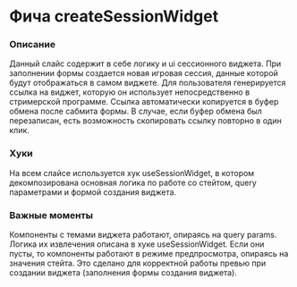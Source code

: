 # Фича сreateSessionWidget
      
### Описание
Данный слайс содержит в себе логику и ui сессионного виджета.
При заполнении формы создается новая игровая сессия, данные которой будут отображаться в самом виджете.
Для пользователя генерируется ссылка на виджет, которую он использует непосредственно в стримерской программе.
Ссылка автоматически копируется в буфер обмена после сабмита формы. В случае, если буфер обмена был перезаписан,
есть возможность скопировать ссылку повторно в один клик.

### Хуки
На всем слайсе используется хук useSessionWidget, в котором декомпозирована основная логика
по работе со стейтом, query параметрами и формой создания виджета.

### Важные моменты
Компоненты с темами виджета работают, опираясь на query params. Логика их извлечения описана в хуке useSessionWidget.
Если они пусты, то компоненты работают в режиме предпросмотра, опираясь на значения стейта.
Это сделано для корректной работы превью при создании виджета (заполнения формы создания виджета).
